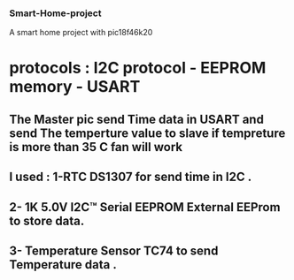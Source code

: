 ### Smart-Home-project
A smart home project with pic18f46k20
# protocols : I2C protocol - EEPROM memory - USART
## The Master pic send Time data in USART and send The temperture value to slave if tempreture is more than 35 C fan will work 
## I used  : 1-RTC DS1307 for send time in I2C .
##           2- 1K 5.0V I2C™ Serial EEPROM External EEProm to store data.
##           3- Temperature Sensor TC74 to send Temperature data . 
